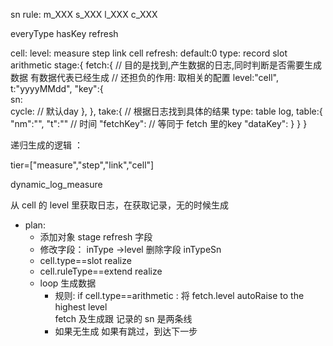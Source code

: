 sn rule:
m_XXX
s_XXX
l_XXX
c_XXX

everyType hasKey refresh 

cell:
    level: measure step link cell 
    refresh: default:0 
    type: record slot arithmetic
    stage:{
        fetch:{ // 目的是找到,产生数据的日志,同时判断是否需要生成数据 有数据代表已经生成
                // 还担负的作用: 取相关的配置
            level:"cell",
            t:"yyyyMMdd",
            "key":{  
                sn:  
                cycle: // 默认day
            },
        },
        take:{ // 根据日志找到具体的结果
            type: table log,
            table:{
                "nm":"",
                "t":"" // 时间
                "fetchKey": // 等同于 fetch 里的key 
                "dataKey": 
            }
        }
    }

<!-- doing -->

递归生成的逻辑 ：

tier=["measure","step","link","cell"]

dynamic_log_measure

从 cell 的 level 里获取日志，在获取记录，无的时候生成



- plan:
    - 添加对象 stage refresh 字段   
    - 修改字段： inType ->level  删除字段 inTypeSn
    - cell.type==slot realize  
    - cell.ruleType==extend realize 
    - loop 生成数据 
        - 规则:  if cell.type==arithmetic : 将 fetch.level  autoRaise to the highest level  
          fetch 及生成跟 记录的 sn  是两条线
        - 如果无生成 如果有跳过，到达下一步


